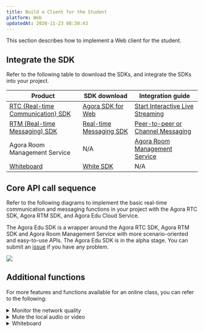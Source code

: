```yaml
---
title: Build a Client for the Student
platform: Web
updatedAt: 2020-11-23 08:30:43
---
```

This section describes how to implement a Web client for the student.

## Integrate the SDK

Refer to the following table to download the SDKs, and integrate the SDKs into your project.


| Product | SDK download | Integration guide |
| ---------------- | ---------------- | ---------------- | 
| [RTC (Real-time Communication) SDK](https://docs.agora.io/en/Interactive%20Broadcast/product_live?platform=All%20Platforms)      | [Agora SDK for Web](https://docs.agora.io/en/Interactive%20Broadcast/downloads)      | [Start Interactive Live Streaming](https://docs.agora.io/en/Interactive%20Broadcast/start_live_web?platform=Web) |
| [RTM (Real-time Messaging) SDK](https://docs.agora.io/en/Real-time-Messaging/product_rtm?platform=All%20Platforms) | [Real-time Messaging SDK](https://docs.agora.io/en/Real-time-Messaging/downloads) | [Peer-to-peer or Channel Messaging](https://docs.agora.io/en/Real-time-Messaging/messaging_web?platform=Web) |
| Agora Room Management Service | N/A | [Agora Room Management Service](https://agoradoc.github.io/en/edu-cloud-service/restfulapi) |
| [Whiteboard](https://developer.herewhite.com/javascript-en/home) | [White SDK](https://developer.herewhite.com/javascript-en/home/install) | N/A |


## Core API call sequence

Refer to the following diagrams to implement the basic real-time communication and messaging functions in your project with the Agora RTC SDK, Agora RTM SDK, and Agora Edu Cloud Service.

<div class="alert info">The Agora Edu SDK is a wrapper around the Agora RTC SDK, Agora RTM SDK and Agora Room Management Service with more scenario-oriented and easy-to-use APIs. The Agora Edu SDK is in the alpha stage. You can submit an <a href="https://github.com/AgoraIO-Usecase/eEducation">issue</a> if you have any problem.</div>

![](https://web-cdn.agora.io/docs-files/1605268985388)

## Additional functions

For more features and functions available for an  online class, you can refer to the following:


<details>
<summary>Monitor the network quality</summary>
Use the <code>on("network-quality")</code> callback of the Agora RTC SDK  to monitor the last-mile uplink and downlink network quality of every user in the channel. 
For more methods for reporting the real-time network quality, see the following guides:
<li><a href="https://docs.agora.io/en/Interactive%20Broadcast/lastmile_quality_web?platform=Web">Lastmile Tests</a></li>
<li><a href="https://docs.agora.io/en/Interactive%20Broadcast/in-call_quality_web?platform=Web">In-call Stats</a></li>
</details>
<details>
<summary>Mute the local audio or video</summary>
Call the following methods provided by the Agora RTC SDK:
	<li><code>muteAudio</code> or <code>unmuteAudio</code>, to stop or resume sending the local video stream.</li>
	<li><code>muteVideo</code> or <code>unmuteVideo</code>, to stop or resume sending the local video stream.</li>
</details>

<details>
<summary>Whiteboard</summary>
Implement the following whiteboard functions in your project:
	<li><a href="https://developer.netless.link/javascript-en/home/document-converter">Document conversion</a></li>
	<li><a href="https://developer.netless.link/javascript-en/home/business-state-management">Status Listen</a></li>
	<li><a href="https://developer.netless.link/javascript-en/home/tools">Tools</a></li>
	<li><a href="https://developer.netless.link/javascript-en/home/view">Perspective Operation</a></li>
	<li><a href="https://developer.netless.link/javascript-en/home/room-methods">Whiteboard Operation</a></li>
	<li><a href="https://developer.netless.link/document-en/home/scene-manangement">Page (Scene) Management</a></li>
</details>
